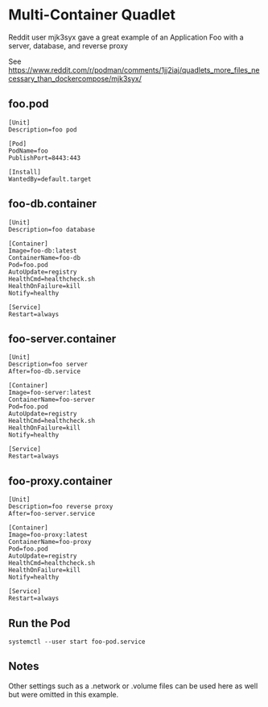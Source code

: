 # Multi-Container Quadlet

Reddit user mjk3syx gave a great example of an Application Foo with a server, database, and reverse proxy

See https://www.reddit.com/r/podman/comments/1jj2iaj/quadlets_more_files_necessary_than_dockercompose/mjk3syx/

## foo.pod
```
[Unit]
Description=foo pod

[Pod]
PodName=foo
PublishPort=8443:443

[Install]
WantedBy=default.target
```

## foo-db.container
```
[Unit]
Description=foo database

[Container]
Image=foo-db:latest
ContainerName=foo-db
Pod=foo.pod
AutoUpdate=registry
HealthCmd=healthcheck.sh
HealthOnFailure=kill
Notify=healthy

[Service]
Restart=always
```

## foo-server.container
```
[Unit]
Description=foo server
After=foo-db.service

[Container]
Image=foo-server:latest
ContainerName=foo-server
Pod=foo.pod
AutoUpdate=registry
HealthCmd=healthcheck.sh
HealthOnFailure=kill
Notify=healthy

[Service]
Restart=always
```

## foo-proxy.container
```
[Unit]
Description=foo reverse proxy
After=foo-server.service

[Container]
Image=foo-proxy:latest
ContainerName=foo-proxy
Pod=foo.pod
AutoUpdate=registry
HealthCmd=healthcheck.sh
HealthOnFailure=kill
Notify=healthy

[Service]
Restart=always
```

## Run the Pod
`systemctl --user start foo-pod.service`

## Notes
Other settings such as a .network or .volume files can be used here as well but were omitted in this example. 